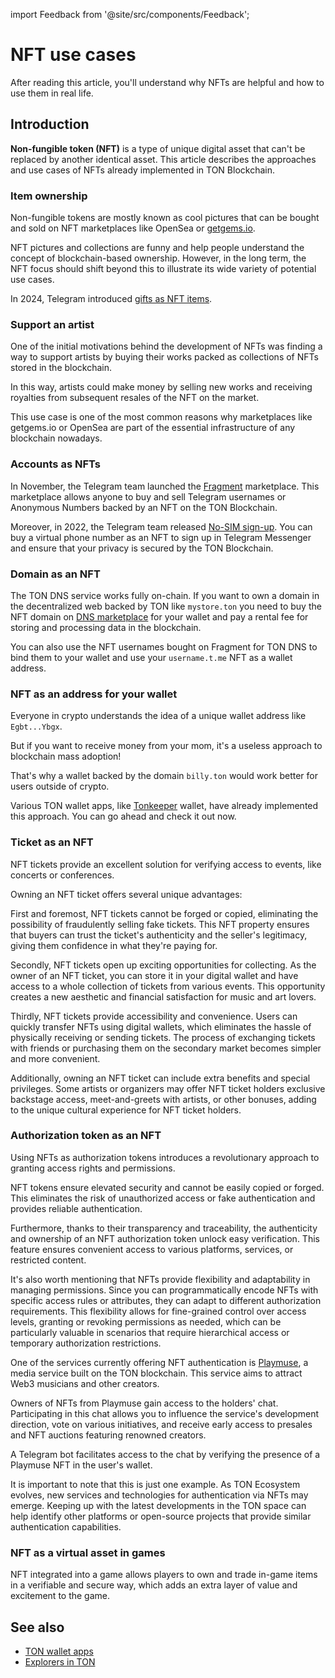---
---
import Feedback from '@site/src/components/Feedback';

# NFT use cases

After reading this article, you'll understand why NFTs are helpful and how to use them in real life.

## Introduction

**Non-fungible token (NFT)** is a type of unique digital asset that can't be replaced by another identical asset. This article describes the approaches and use cases of NFTs already implemented in TON Blockchain.

### Item ownership

Non-fungible tokens are mostly known as cool pictures that can be bought and sold on NFT marketplaces like OpenSea or [getgems.io](https://getgems.io).

NFT pictures and collections are funny and help people understand the concept of blockchain-based ownership. However, in the long term, the NFT focus should shift beyond this to illustrate its wide variety of potential use cases.

In 2024, Telegram introduced [gifts as NFT items](https://telegram.org/blog/wear-gifts-blockchain-and-more#move-gifts-to-the-blockchain).

### Support an artist

One of the initial motivations behind the development of NFTs was finding a way to support artists by buying their works packed as collections of NFTs stored in the blockchain.

In this way, artists could make money by selling new works and receiving royalties from subsequent resales of the NFT on the market.

This use case is one of the most common reasons why marketplaces like getgems.io or OpenSea are part of the essential infrastructure of any blockchain nowadays.

### Accounts as NFTs

In November, the Telegram team launched the [Fragment](https://fragment.com/) marketplace. This marketplace allows anyone to buy and sell Telegram usernames or Anonymous Numbers backed by an NFT on the TON Blockchain.

Moreover, in 2022, the Telegram team released [No-SIM sign-up](https://telegram.org/blog/ultimate-privacy-topics-2-0#sign-up-without-a-sim-card). You can buy a virtual phone number as an NFT to sign up in Telegram Messenger and ensure that your privacy is secured by the TON Blockchain.

### Domain as an NFT

The TON DNS service works fully on-chain. If you want to own a domain in the decentralized web backed by TON like `mystore.ton` you need to buy the NFT domain on [DNS marketplace](https://dns.ton.org/) for your wallet and pay a rental fee for storing and processing data in the blockchain.

You can also use the NFT usernames bought on Fragment for TON DNS to bind them to your wallet and use your `username.t.me` NFT as a wallet address.

### NFT as an address for your wallet

Everyone in crypto understands the idea of a unique wallet address like `Egbt...Ybgx`.

But if you want to receive money from your mom, it's a useless approach to blockchain mass adoption!

That's why a wallet backed by the domain `billy.ton` would work better for users outside of crypto.

Various TON wallet apps, like [Tonkeeper](https://tonkeeper.com/) wallet, have already implemented this approach. You can go ahead and check it out now.

### Ticket as an NFT

NFT tickets provide an excellent solution for verifying access to events, like concerts or conferences.

Owning an NFT ticket offers several unique advantages:

First and foremost, NFT tickets cannot be forged or copied, eliminating the possibility of fraudulently selling fake tickets. This NFT property ensures that buyers can trust the ticket's authenticity and the seller's legitimacy, giving them confidence in what they're paying for.

Secondly, NFT tickets open up exciting opportunities for collecting. As the owner of an NFT ticket, you can store it in your digital wallet and have access to a whole collection of tickets from various events. This opportunity creates a new aesthetic and financial satisfaction for music and art lovers.

Thirdly, NFT tickets provide accessibility and convenience. Users can quickly transfer NFTs using digital wallets, which eliminates the hassle of physically receiving or sending tickets. The process of exchanging tickets with friends or purchasing them on the secondary market becomes simpler and more convenient.

Additionally, owning an NFT ticket can include extra benefits and special privileges. Some artists or organizers may offer NFT ticket holders exclusive backstage access, meet-and-greets with artists, or other bonuses, adding to the unique cultural experience for NFT ticket holders.

### Authorization token as an NFT

Using NFTs as authorization tokens introduces a revolutionary approach to granting access rights and permissions.

NFT tokens ensure elevated security and cannot be easily copied or forged. This eliminates the risk of unauthorized access or fake authentication and provides reliable authentication.

Furthermore, thanks to their transparency and traceability, the authenticity and ownership of an NFT authorization token unlock easy verification. This feature ensures convenient access to various platforms, services, or restricted content.

It's also worth mentioning that NFTs provide flexibility and adaptability in managing permissions. Since you can programmatically encode NFTs with specific access rules or attributes, they can adapt to different authorization requirements. This flexibility allows for fine-grained control over access levels, granting or revoking permissions as needed, which can be particularly valuable in scenarios that require hierarchical access or temporary authorization restrictions.

One of the services currently offering NFT authentication is [Playmuse](https://playmuse.org/), a media service built on the TON blockchain. This service aims to attract Web3 musicians and other creators.

Owners of NFTs from Playmuse gain access to the holders' chat. Participating in this chat allows you to influence the service's development direction, vote on various initiatives, and receive early access to presales and NFT auctions featuring renowned creators.

A Telegram bot facilitates access to the chat by verifying the presence of a Playmuse NFT in the user's wallet.

It is important to note that this is just one example. As TON Ecosystem evolves, new services and technologies for authentication via NFTs may emerge. Keeping up with the latest developments in the TON space can help identify other platforms or open-source projects that provide similar authentication capabilities.

### NFT as a virtual asset in games

NFT integrated into a game allows players to own and trade in-game items in a verifiable and secure way, which adds an extra layer of value and excitement to the game.

## See also

- [TON wallet apps](/v3/concepts/dive-into-ton/ton-ecosystem/wallet-apps/)
- [Explorers in TON](/v3/concepts/dive-into-ton/ton-ecosystem/explorers-in-ton/)

<Feedback />


